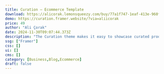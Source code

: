 ```yaml
---
title: Curation — Ecommerce Template
download: https://alicorak.lemonsqueezy.com/buy/77a1f747-1eaf-413e-960f-85c0c6df1b5b
demo: https://curation.framer.website/?via=aliicorak
price: 49
author: "Ali Çorak"
date: 2024-11-30T09:07:44.373Z
description: "The Curation theme makes it easy to showcase curated products with its advanced Framer CMS infrastructure and clean design. The advanced and customizable tab structure allows you to categorize product cards."
ssg: ["Framer"]
css: []
ui: []
cms: []
category: [Business,Blog,Ecommerce]
draft: false
---
```

